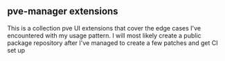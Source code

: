 ## pve-manager extensions

This is a collection pve UI extensions that cover the edge cases I've encountered with my usage pattern.
I will most likely create a public package repository after I've managed to create a few patches and get CI set up
